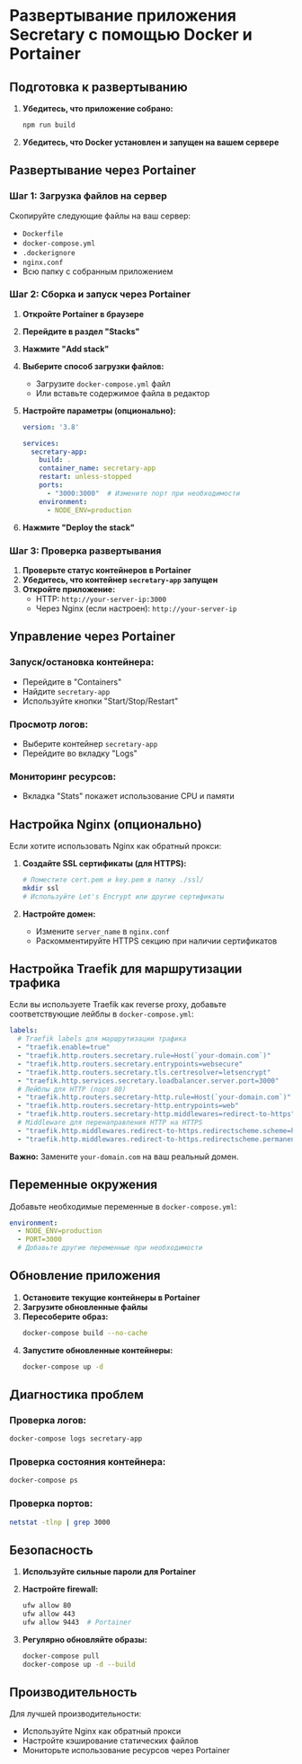 # Развертывание приложения Secretary с помощью Docker и Portainer

## Подготовка к развертыванию

1. **Убедитесь, что приложение собрано:**
   ```bash
   npm run build
   ```

2. **Убедитесь, что Docker установлен и запущен на вашем сервере**

## Развертывание через Portainer

### Шаг 1: Загрузка файлов на сервер

Скопируйте следующие файлы на ваш сервер:
- `Dockerfile`
- `docker-compose.yml`
- `.dockerignore`
- `nginx.conf`
- Всю папку с собранным приложением

### Шаг 2: Сборка и запуск через Portainer

1. **Откройте Portainer в браузере**
2. **Перейдите в раздел "Stacks"**
3. **Нажмите "Add stack"**
4. **Выберите способ загрузки файлов:**
   - Загрузите `docker-compose.yml` файл
   - Или вставьте содержимое файла в редактор

5. **Настройте параметры (опционально):**
   ```yaml
   version: '3.8'

   services:
     secretary-app:
       build: .
       container_name: secretary-app
       restart: unless-stopped
       ports:
         - "3000:3000"  # Измените порт при необходимости
       environment:
         - NODE_ENV=production
   ```

6. **Нажмите "Deploy the stack"**

### Шаг 3: Проверка развертывания

1. **Проверьте статус контейнеров в Portainer**
2. **Убедитесь, что контейнер `secretary-app` запущен**
3. **Откройте приложение:**
   - HTTP: `http://your-server-ip:3000`
   - Через Nginx (если настроен): `http://your-server-ip`

## Управление через Portainer

### Запуск/остановка контейнера:
- Перейдите в "Containers"
- Найдите `secretary-app`
- Используйте кнопки "Start/Stop/Restart"

### Просмотр логов:
- Выберите контейнер `secretary-app`
- Перейдите во вкладку "Logs"

### Мониторинг ресурсов:
- Вкладка "Stats" покажет использование CPU и памяти

## Настройка Nginx (опционально)

Если хотите использовать Nginx как обратный прокси:

1. **Создайте SSL сертификаты (для HTTPS):**
   ```bash
   # Поместите cert.pem и key.pem в папку ./ssl/
   mkdir ssl
   # Используйте Let's Encrypt или другие сертификаты
   ```

2. **Настройте домен:**
   - Измените `server_name` в `nginx.conf`
   - Раскомментируйте HTTPS секцию при наличии сертификатов

## Настройка Traefik для маршрутизации трафика

Если вы используете Traefik как reverse proxy, добавьте соответствующие лейблы в `docker-compose.yml`:

```yaml
labels:
  # Traefik labels для маршрутизации трафика
  - "traefik.enable=true"
  - "traefik.http.routers.secretary.rule=Host(`your-domain.com`)"
  - "traefik.http.routers.secretary.entrypoints=websecure"
  - "traefik.http.routers.secretary.tls.certresolver=letsencrypt"
  - "traefik.http.services.secretary.loadbalancer.server.port=3000"
  # Лейблы для HTTP (порт 80)
  - "traefik.http.routers.secretary-http.rule=Host(`your-domain.com`)"
  - "traefik.http.routers.secretary-http.entrypoints=web"
  - "traefik.http.routers.secretary-http.middlewares=redirect-to-https"
  # Middleware для перенаправления HTTP на HTTPS
  - "traefik.http.middlewares.redirect-to-https.redirectscheme.scheme=https"
  - "traefik.http.middlewares.redirect-to-https.redirectscheme.permanent=true"
```

**Важно:** Замените `your-domain.com` на ваш реальный домен.

## Переменные окружения

Добавьте необходимые переменные в `docker-compose.yml`:

```yaml
environment:
  - NODE_ENV=production
  - PORT=3000
  # Добавьте другие переменные при необходимости
```

## Обновление приложения

1. **Остановите текущие контейнеры в Portainer**
2. **Загрузите обновленные файлы**
3. **Пересоберите образ:**
   ```bash
   docker-compose build --no-cache
   ```
4. **Запустите обновленные контейнеры:**
   ```bash
   docker-compose up -d
   ```

## Диагностика проблем

### Проверка логов:
```bash
docker-compose logs secretary-app
```

### Проверка состояния контейнера:
```bash
docker-compose ps
```

### Проверка портов:
```bash
netstat -tlnp | grep 3000
```

## Безопасность

1. **Используйте сильные пароли для Portainer**
2. **Настройте firewall:**
   ```bash
   ufw allow 80
   ufw allow 443
   ufw allow 9443  # Portainer
   ```

3. **Регулярно обновляйте образы:**
   ```bash
   docker-compose pull
   docker-compose up -d --build
   ```

## Производительность

Для лучшей производительности:
- Используйте Nginx как обратный прокси
- Настройте кэширование статических файлов
- Мониторьте использование ресурсов через Portainer